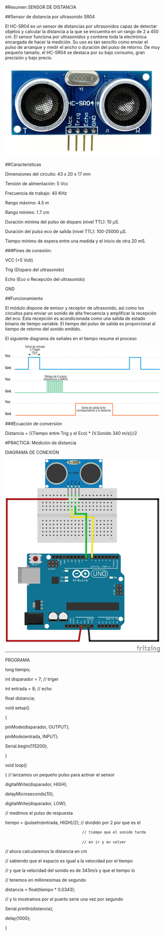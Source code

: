 #Resumen SENSOR DE DISTANCIA

##Sensor de distancia por ultrasonido SR04

El HC-SR04 es un sensor de distancias por ultrasonidos capaz de detectar objetos y calcular la distancia a la que se encuentra en un rango de 2 a 450 cm. El sensor funciona por ultrasonidos y contiene toda la electrónica encargada de hacer la medición. Su uso es tan sencillo como enviar el pulso de arranque y medir el ancho o duración del pulso de retorno. De muy pequeño tamaño, el HC-SR04 se destaca por su bajo consumo, gran precisión y bajo precio.

![SR04](./HCSR04.jpg)

##Características

Dimensiones del circuito: 43 x 20 x 17 mm

Tensión de alimentación: 5 Vcc

Frecuencia de trabajo: 40 KHz

Rango máximo: 4.5 m

Rango mínimo: 1.7 cm

Duración mínima del pulso de disparo (nivel TTL): 10 μS.

Duración del pulso eco de salida (nivel TTL): 100-25000 μS.

Tiempo mínimo de espera entre una medida y el inicio de otra 20 mS.


###Pines de conexión:

VCC (+5 Volt)

Trig (Disparo del ultrasonido)

Echo (Eco o Recepción del ultrasonido)

GND

##Funcionamiento

El módulo dispone de emisor y receptor de ultrasonido, así como los circuitos para enviar un sonido de alta frecuencia y amplificar la recepción del eco. Esta recepción es acondicionada como una salida de estado binario de tiempo variable. El tiempo del pulso de salida es proporcional al tiempo de retorno del sonido emitido.

El siguiente diagrama de señales en el tiempo resume el proceso

![TIEMPOS](./Diagrama-de-tiempo-HC-SR04.png)

###Ecuación de conversión

Distancia = {(Tiempo entre Trig y el Eco) * (V.Sonido 340 m/s)}/2

#PRACTICA: Medición de distancia

DIAGRAMA DE CONEXIÓN

![ULTRASONIDO](./ultrasonido_bb.jpg)

PROGRAMA

long tiempo;

int disparador = 7;   // triger

int entrada = 8;      // echo

float distancia;

void setup()

{

  pinMode(disparador, OUTPUT);
  
  pinMode(entrada, INPUT);
  
  Serial.begin(115200);
  
}

void loop()

{
  // lanzamos un pequeño pulso para activar el sensor
  
  digitalWrite(disparador, HIGH);
  
  delayMicroseconds(10);
  
  digitalWrite(disparador, LOW);
  
  // medimos el pulso de respuesta
  
  tiempo = (pulseIn(entrada, HIGH)/2); // dividido por 2 por que es el 
  
                                       // tiempo que el sonido tarda
                                       
                                       // en ir y en volver
                                       
  // ahora calcularemos la distancia en cm
  
  // sabiendo que el espacio es igual a la velocidad por el tiempo
  
  // y que la velocidad del sonido es de 343m/s y que el tiempo lo 
  
  // tenemos en millonesimas de segundo
  
  distancia = float(tiempo * 0.0343);
  
  // y lo mostramos por el puerto serie una vez por segundo
  
  Serial.println(distancia);
  
  delay(1000);
  
}

